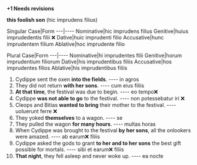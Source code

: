 **+1 Needs revisions**

**this foolish son** (hic imprudens filius)


Singular
Case|Form
---|----
Nominative|hic imprudens filius
Genitive|huius imprudedentis filii ❌
Dative|huic imprudenti filio 
Accusative|hunc imprudentem filium
Ablative|hoc imprudente filio

Plural
Case|Form
---|----
Nominative|hi imprudentes filii
Genitive|horum imprudentium filiorum
Dative|his imprudentibus filiis
Accusative|hos imprudentes filios
Ablative|his imprudentibus filiis

1. Cydippe sent the oxen **into the fields**. ---- in agros
2. They did not return **with her sons**. ---- cum eius filiis
3. **At that time**, the festival was due to begin. ---- eo tempo❌
4. Cydippe **was not able to go** to the festival. ---- non potessebatur iri ❌
5. Cleops and Bitias **wanted to bring** their mother to the festival. ---- uoluerunt ferre ❌
6. They yoked **themselves** to a wagon. ---- se
7. They pulled the wagon **for many hours**. ---- multas horas
8. When Cydippe was brought to the festival **by her sons**, all the onlookers were amazed. ---- ab earum❌ filiis
9. Cydippe asked the gods to grant **to her and to her sons** the best gift possible for mortals. ---- sibi et earum❌ filiis
10. **That night**, they fell asleep and never woke up. ---- ea nocte
